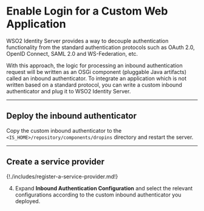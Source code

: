 # Enable Login for a Custom Web Application

WSO2 Identity Server provides a way to decouple authentication functionality from the standard authentication protocols such as OAuth 2.0, OpenID Connect, SAML 2.0 and WS-Federation, etc. 

With this approach, the logic for processing an inbound authentication request will be written as an OSGi component (pluggable Java artifacts) called an inbound authenticator. To integrate an application which is not written based on a standard protocol, you can write a custom inbound authenticator and plug it to WSO2 Identity Server.

<!---

---

This guide assumes you have your own web application and a custom inbound authenticator. If you wish to try out this flow with a sample application, click the button below.--->
<!--- a class="samplebtn_a" href="{{base_path}}/quick-starts/webapp-custom-sample" rel="nofollow noopener">Try it with the sample</a ---> 

----

## Deploy the inbound authenticator

Copy the custom inbound authenticator to the ```<IS_HOME>/repository/components/dropins``` directory and restart the server.

----

## Create a service provider

{!./includes/register-a-service-provider.md!}

4. Expand **Inbound Authentication Configuration** and select the relevant configurations according to the custom inbound authenticator you deployed.



<!---
!!! info "Related topics"
    - [Quick Start: Enable Login for a Sample Custom Web Application]({{base_path}}/quick-starts/webapp-custom-sample)
    - [Guide: Write a Custom Inbound Protocol](TODO:insert-link)
-->